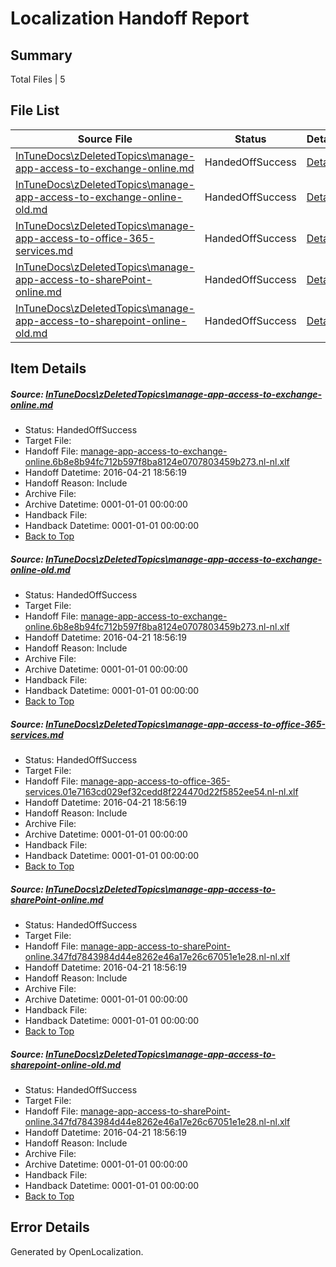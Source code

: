 # <a name='report-top'></a> Localization Handoff Report

## Summary
 Total Files | 5

## File List
 Source File | Status | Details 
 ----------- | ------ | ------- 
 [InTuneDocs\zDeletedTopics\manage-app-access-to-exchange-online.md](https://github.com/Microsoft/IntuneDocs-pr/blob/e678627df14653406d471e1af552f23068e16e27/InTuneDocs/zDeletedTopics/manage-app-access-to-exchange-online.md) | HandedOffSuccess | [Details](#ce5ca6f5b3fbc78616e80e6b9985e64469fbeb031431)
 [InTuneDocs\zDeletedTopics\manage-app-access-to-exchange-online-old.md](https://github.com/Microsoft/IntuneDocs-pr/blob/0c4304881fca010880d95f47dd16279581271749/InTuneDocs/zDeletedTopics/manage-app-access-to-exchange-online-old.md) | HandedOffSuccess | [Details](#ce5ca6f5b3fbc78616e80e6b9985e64469fbeb031430)
 [InTuneDocs\zDeletedTopics\manage-app-access-to-office-365-services.md](https://github.com/Microsoft/IntuneDocs-pr/blob/e678627df14653406d471e1af552f23068e16e27/InTuneDocs/zDeletedTopics/manage-app-access-to-office-365-services.md) | HandedOffSuccess | [Details](#4fbee80435571ed453d9f2663cd418dc666557c81433)
 [InTuneDocs\zDeletedTopics\manage-app-access-to-sharePoint-online.md](https://github.com/Microsoft/IntuneDocs-pr/blob/e678627df14653406d471e1af552f23068e16e27/InTuneDocs/zDeletedTopics/manage-app-access-to-sharePoint-online.md) | HandedOffSuccess | [Details](#05335917adad1897f0346b0d4e88107309d8fb181435)
 [InTuneDocs\zDeletedTopics\manage-app-access-to-sharepoint-online-old.md](https://github.com/Microsoft/IntuneDocs-pr/blob/0c4304881fca010880d95f47dd16279581271749/InTuneDocs/zDeletedTopics/manage-app-access-to-sharepoint-online-old.md) | HandedOffSuccess | [Details](#05335917adad1897f0346b0d4e88107309d8fb181434)

## Item Details
##### <a name='ce5ca6f5b3fbc78616e80e6b9985e64469fbeb031431'></a> Source: [InTuneDocs\zDeletedTopics\manage-app-access-to-exchange-online.md](https://github.com/Microsoft/IntuneDocs-pr/blob/e678627df14653406d471e1af552f23068e16e27/InTuneDocs/zDeletedTopics/manage-app-access-to-exchange-online.md)
* Status: HandedOffSuccess
* Target File: 
* Handoff File: [manage-app-access-to-exchange-online.6b8e8b94fc712b597f8ba8124e0707803459b273.nl-nl.xlf](https://github.com/Microsoft/EM.handoff/blob/984e0ee31a976ab9ef37b7e05c69174215563a12/ol-handoff/Microsoft/IntuneDocs-pr.nl-nl/master/manage-app-access-to-exchange-online.6b8e8b94fc712b597f8ba8124e0707803459b273.nl-nl.xlf)
* Handoff Datetime: 2016-04-21 18:56:19
* Handoff Reason: Include
* Archive File: 
* Archive Datetime: 0001-01-01 00:00:00
* Handback File: 
* Handback Datetime: 0001-01-01 00:00:00
* [Back to Top](#report-top)

##### <a name='ce5ca6f5b3fbc78616e80e6b9985e64469fbeb031430'></a> Source: [InTuneDocs\zDeletedTopics\manage-app-access-to-exchange-online-old.md](https://github.com/Microsoft/IntuneDocs-pr/blob/0c4304881fca010880d95f47dd16279581271749/InTuneDocs/zDeletedTopics/manage-app-access-to-exchange-online-old.md)
* Status: HandedOffSuccess
* Target File: 
* Handoff File: [manage-app-access-to-exchange-online.6b8e8b94fc712b597f8ba8124e0707803459b273.nl-nl.xlf](https://github.com/Microsoft/EM.handoff/blob/984e0ee31a976ab9ef37b7e05c69174215563a12/ol-handoff/Microsoft/IntuneDocs-pr.nl-nl/master/manage-app-access-to-exchange-online.6b8e8b94fc712b597f8ba8124e0707803459b273.nl-nl.xlf)
* Handoff Datetime: 2016-04-21 18:56:19
* Handoff Reason: Include
* Archive File: 
* Archive Datetime: 0001-01-01 00:00:00
* Handback File: 
* Handback Datetime: 0001-01-01 00:00:00
* [Back to Top](#report-top)

##### <a name='4fbee80435571ed453d9f2663cd418dc666557c81433'></a> Source: [InTuneDocs\zDeletedTopics\manage-app-access-to-office-365-services.md](https://github.com/Microsoft/IntuneDocs-pr/blob/e678627df14653406d471e1af552f23068e16e27/InTuneDocs/zDeletedTopics/manage-app-access-to-office-365-services.md)
* Status: HandedOffSuccess
* Target File: 
* Handoff File: [manage-app-access-to-office-365-services.01e7163cd029ef32cedd8f224470d22f5852ee54.nl-nl.xlf](https://github.com/Microsoft/EM.handoff/blob/984e0ee31a976ab9ef37b7e05c69174215563a12/ol-handoff/Microsoft/IntuneDocs-pr.nl-nl/master/manage-app-access-to-office-365-services.01e7163cd029ef32cedd8f224470d22f5852ee54.nl-nl.xlf)
* Handoff Datetime: 2016-04-21 18:56:19
* Handoff Reason: Include
* Archive File: 
* Archive Datetime: 0001-01-01 00:00:00
* Handback File: 
* Handback Datetime: 0001-01-01 00:00:00
* [Back to Top](#report-top)

##### <a name='05335917adad1897f0346b0d4e88107309d8fb181435'></a> Source: [InTuneDocs\zDeletedTopics\manage-app-access-to-sharePoint-online.md](https://github.com/Microsoft/IntuneDocs-pr/blob/e678627df14653406d471e1af552f23068e16e27/InTuneDocs/zDeletedTopics/manage-app-access-to-sharePoint-online.md)
* Status: HandedOffSuccess
* Target File: 
* Handoff File: [manage-app-access-to-sharePoint-online.347fd7843984d44e8262e46a17e26c67051e1e28.nl-nl.xlf](https://github.com/Microsoft/EM.handoff/blob/984e0ee31a976ab9ef37b7e05c69174215563a12/ol-handoff/Microsoft/IntuneDocs-pr.nl-nl/master/manage-app-access-to-sharePoint-online.347fd7843984d44e8262e46a17e26c67051e1e28.nl-nl.xlf)
* Handoff Datetime: 2016-04-21 18:56:19
* Handoff Reason: Include
* Archive File: 
* Archive Datetime: 0001-01-01 00:00:00
* Handback File: 
* Handback Datetime: 0001-01-01 00:00:00
* [Back to Top](#report-top)

##### <a name='05335917adad1897f0346b0d4e88107309d8fb181434'></a> Source: [InTuneDocs\zDeletedTopics\manage-app-access-to-sharepoint-online-old.md](https://github.com/Microsoft/IntuneDocs-pr/blob/0c4304881fca010880d95f47dd16279581271749/InTuneDocs/zDeletedTopics/manage-app-access-to-sharepoint-online-old.md)
* Status: HandedOffSuccess
* Target File: 
* Handoff File: [manage-app-access-to-sharePoint-online.347fd7843984d44e8262e46a17e26c67051e1e28.nl-nl.xlf](https://github.com/Microsoft/EM.handoff/blob/984e0ee31a976ab9ef37b7e05c69174215563a12/ol-handoff/Microsoft/IntuneDocs-pr.nl-nl/master/manage-app-access-to-sharePoint-online.347fd7843984d44e8262e46a17e26c67051e1e28.nl-nl.xlf)
* Handoff Datetime: 2016-04-21 18:56:19
* Handoff Reason: Include
* Archive File: 
* Archive Datetime: 0001-01-01 00:00:00
* Handback File: 
* Handback Datetime: 0001-01-01 00:00:00
* [Back to Top](#report-top)


## Error Details

Generated by OpenLocalization.
